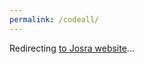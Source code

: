 ```yaml
---
permalink: /codeall/
---
```


<script language="javascript">
    window.location.href = "http://www.josra.org/";
</script>

Redirecting [to Josra website](http://www.josra.org/)...
